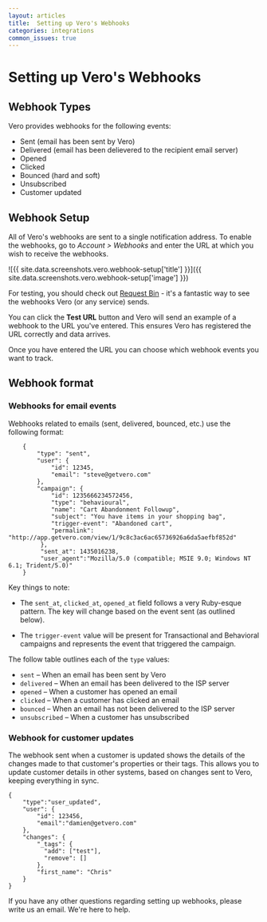```yaml
---
layout: articles
title:  Setting up Vero's Webhooks
categories: integrations
common_issues: true
---
```


# Setting up Vero's Webhooks

## Webhook Types

Vero provides webhooks for the following events:

- Sent (email has been sent by Vero)
- Delivered (email has been delievered to the recipient email server)
- Opened
- Clicked
- Bounced (hard and soft)
- Unsubscribed
- Customer updated

## Webhook Setup

All of Vero's webhooks are sent to a single notification address. To enable the webhooks, go to *Account > Webhooks* and enter the URL at which you wish to receive the webhooks.

![{{ site.data.screenshots.vero.webhook-setup['title'] }}]({{ site.data.screenshots.vero.webhook-setup['image'] }})

For testing, you should check out [Request Bin](http://requestb.in/) - it's a fantastic way to see the webhooks Vero (or any service) sends.

You can click the **Test URL** button and Vero will send an example of a webhook to the URL you've entered. This ensures Vero has registered the URL correctly and data arrives.

Once you have entered the URL you can choose which webhook events you want to track.

## Webhook format

### Webhooks for email events

Webhooks related to emails (sent, delivered, bounced, etc.) use the following format:

        {
            "type": "sent",
            "user": {
                "id": 12345,
                "email": "steve@getvero.com"
            },
            "campaign": {
                "id": 1235666234572456,
                "type": "behavioural",
                "name": "Cart Abandonment Followup",
                "subject": "You have items in your shopping bag",
                "trigger-event": "Abandoned cart",
                "permalink": "http://app.getvero.com/view/1/9c8c3ac6ac65736926a6da5aefbf852d"
             },
             "sent_at": 1435016238,
             "user_agent":"Mozilla/5.0 (compatible; MSIE 9.0; Windows NT 6.1; Trident/5.0)"
        }

Key things to note:

- The `sent_at`, `clicked_at`, `opened_at` field follows a very Ruby-esque pattern. The key will change based on the event sent (as outlined below).

- The `trigger-event` value will be present for Transactional and Behavioral campaigns and represents the event that triggered the campaign.

The follow table outlines each of the `type` values:

- `sent` – When an email has been sent by Vero
- `delivered` – When an email has been delivered to the ISP server
- `opened` – When a customer has opened an email
- `clicked` – When a customer has clicked an email
- `bounced` – When an email has not been delivered to the ISP server
- `unsubscribed` – When a customer has unsubscribed

### Webhook for customer updates

The webhook sent when a customer is updated shows the details of the changes made to that customer's properties or their tags. This allows you to update customer details in other systems, based on changes sent to Vero, keeping everything in sync.

    {
        "type":"user_updated",
        "user": {
            "id": 123456,
            "email":"damien@getvero.com"
        },
        "changes": {
            "_tags": {
              "add": ["test"],
              "remove": []
            },
            "first_name": "Chris"
        }
    }

If you have any other questions regarding setting up webhooks, please write us an email. We're here to help.